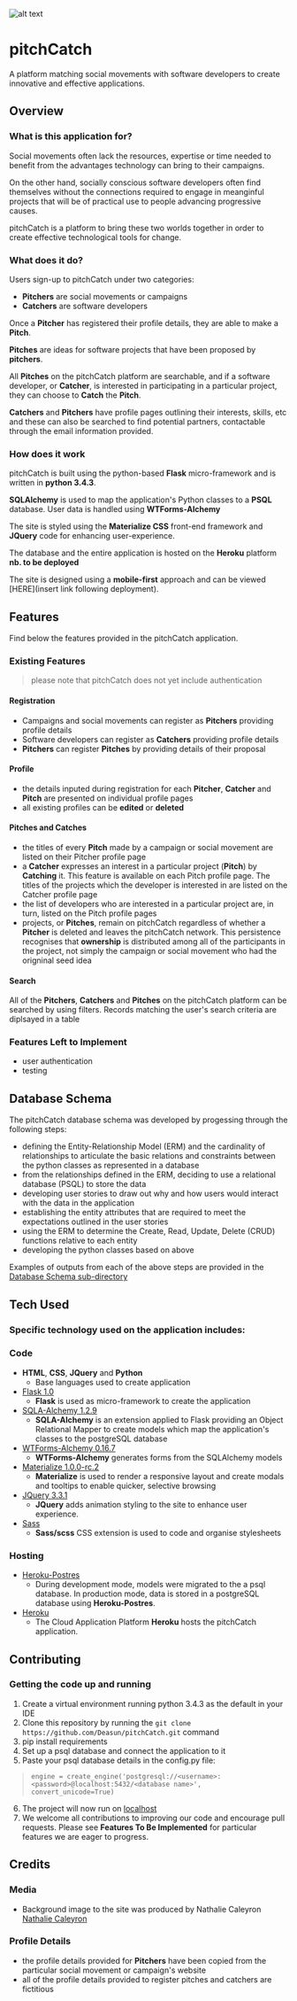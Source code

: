 ![alt text](Database-Schema/FullSizeRender.jpggit )

# pitchCatch
A platform matching social movements with software developers to create innovative and effective applications.

## Overview
 
### What is this application for?
Social movements often lack the resources, expertise or time needed to benefit from the advantages technology can bring to their campaigns. 

On the other hand, socially conscious software developers often find themselves without the connections required to engage in meanginful projects that will be of practical use to people advancing progressive causes.

pitchCatch is a platform to bring these two worlds together in order to create effective technological tools for change.

### What does it do?
Users sign-up to pitchCatch under two categories:
* **Pitchers** are social movements or campaigns
* **Catchers** are software developers

Once a **Pitcher** has registered their profile details, they are able to make a **Pitch**. 

**Pitches** are ideas for software projects that have been proposed by **pitchers**.

All **Pitches** on the pitchCatch platform are searchable, and if a software developer, or **Catcher**, is interested in participating in a particular project, they can choose to **Catch** the **Pitch**.   

**Catchers** and **Pitchers** have profile pages outlining their interests, skills, etc and these can also be searched to find potential partners, contactable through the email information provided. 


### How does it work
 
pitchCatch is built using the python-based **Flask** micro-framework and is written in **python 3.4.3**. 

**SQLAlchemy** is used to map the application's Python classes to a **PSQL** database. User data is handled using **WTForms-Alchemy**

The site is styled using the **Materialize CSS** front-end framework and **JQuery** code for enhancing user-experience. 

The database and the entire application is hosted on the **Heroku** platform **nb. to be deployed** 

The site is designed using a **mobile-first** approach and can be viewed [HERE](insert link following deployment). 


## Features
Find below the features provided in the pitchCatch application. 

### Existing Features

> please note that pitchCatch does not yet include authentication

#### Registration
* Campaigns and social movements can register as **Pitchers** providing profile details 
* Software developers can register as **Catchers** providing profile details
* **Pitchers** can register **Pitches** by providing details of their proposal

#### Profile
* the details inputed during registration for each **Pitcher**, **Catcher** and **Pitch** are presented on individual profile pages 
* all existing profiles can be **edited** or **deleted**

#### Pitches and Catches
* the titles of every **Pitch** made by a campaign or social movement are listed on their Pitcher profile page 
* a **Catcher** expresses an interest in a particular project (**Pitch**) by **Catching** it. This feature is available on each Pitch profile page. The titles of the projects which the developer is interested in are listed on the Catcher profile page
* the list of developers who are interested in a particular project are, in turn, listed on the Pitch profile pages
* projects, or **Pitches**, remain on pitchCatch regardless of whether a **Pitcher** is deleted and leaves the pitchCatch network. This persistence recognises that **ownership** is distributed among all of the participants in the project, not simply the campaign or social movement who had the origninal seed idea

#### Search
All of the **Pitchers**, **Catchers** and **Pitches** on the pitchCatch platform can be searched by using filters. Records matching the user's search criteria are diplsayed in a table  


### Features Left to Implement
- user authentication
- testing


## Database Schema
The pitchCatch database schema was developed by progessing through the following steps:
- defining the Entity-Relationship Model (ERM) and the cardinality of relationships to articulate the basic relations and constraints between the python classes as represented in a database
- from the relationships defined in the ERM, deciding to use a relational database (PSQL) to store the data
- developing user stories to draw out why and how users would interact with the data in the application
- establishing the entity attributes that are required to meet the expectations outlined in the user stories 
- using the ERM to determine the Create, Read, Update, Delete (CRUD) functions relative to each entity
- developing the python classes based on above

Examples of outputs from each of the above steps are provided in the [Database Schema sub-directory](Database-Schema/db_schema.md)

## Tech Used

### Specific technology used on the application includes:

### Code
- **HTML**, **CSS**, **JQuery** and **Python**
  - Base languages used to create application
- [Flask 1.0](http://flask.pocoo.org/docs/1.0/)
    - **Flask** is used as micro-framework to create the application
- [SQLA-Alchemy 1.2.9](https://www.sqlalchemy.org/)
    - **SQLA-Alchemy** is an extension applied to Flask providing an Object Relational Mapper to create models which map the application's classes to the postgreSQL database 
- [WTForms-Alchemy 0.16.7](https://www.djangoproject.com/)
    - **WTForms-Alchemy** generates forms from the SQLAlchemy models
- [Materialize 1.0.0-rc.2](https://materializecss.com/)
    - **Materialize** is used to render a responsive layout and create modals and tooltips to enable quicker, selective browsing
- [JQuery 3.3.1](https://jquery.com)
    - **JQuery** adds animation styling to the site to enhance user experience.
- [Sass](https://sass-lang.com/)
    - **Sass/scss** CSS extension is used to code and organise stylesheets

### Hosting
- [Heroku-Postres](https://www.heroku.com/postgres)
    - During development mode, models were migrated to the a psql database. In production mode, data is stored in a postgreSQL database using **Heroku-Postres**.
- [Heroku](https://www.heroku.com/)
    - The Cloud Application Platform **Heroku** hosts the pitchCatch application.


## Contributing
 
### Getting the code up and running

1. Create a virtual environment running python 3.4.3 as the default in your IDE
2. Clone this repository by running the ```git clone https://github.com/Deasun/pitchCatch.git``` command
3. pip install requirements
4. Set up a psql database and connect the application to it
5. Paste your psql database details in the config.py file:
> `engine = create_engine('postgresql://<username>:<password>@localhost:5432/<database name>', convert_unicode=True)`
6. The project will now run on [localhost](http://127.0.0.1:8080)
7. We welcome all contributions to improving our code and encourage pull requests. Please see **Features To Be Implemented** for particular features we are eager to progress.

## Credits

### Media
- Background image to the site was produced by Nathalie Caleyron [Nathalie Caleyron](https://www.instagram.com/nathaliecaleyron/)

### Profile Details
- the profile details provided for **Pitchers** have been copied from the particular social movement or campaign's website 
- all of the profile details provided to register pitches and catchers are fictitious




